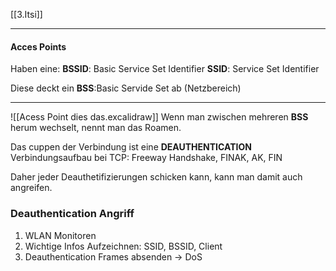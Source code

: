 [[3.Itsi]]
___
#### Acces Points
Haben eine:
**BSSID**: Basic Service Set Identifier
**SSID**: Service Set Identifier

Diese deckt ein **BSS**:Basic Servide Set ab (Netzbereich)
___
![[Acess Point dies das.excalidraw]]
Wenn man zwischen mehreren **BSS** herum wechselt, nennt man das Roamen.

Das cuppen der Verbindung ist eine **DEAUTHENTICATION**
Verbindungsaufbau bei TCP: Freeway Handshake, FINAK, AK, FIN

Daher jeder Deauthetifizierungen schicken kann, kann man damit auch angreifen.

### Deauthentication Angriff
1. WLAN Monitoren
2. Wichtige Infos Aufzeichnen: SSID, BSSID, Client
3. Deauthentication Frames absenden -> DoS